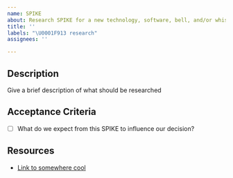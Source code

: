 ```yaml
---
name: SPIKE
about: Research SPIKE for a new technology, software, bell, and/or whistle
title: ''
labels: "\U0001F913 research"
assignees: ''

---
```


## Description

Give a brief description of what should be researched

## Acceptance Criteria

* [ ] What do we expect from this SPIKE to influence our decision?

## Resources

* [Link to somewhere cool](http://species-in-pieces.com/)

